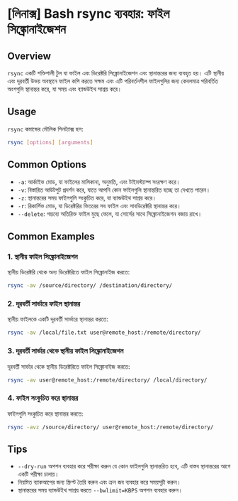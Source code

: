 # [লিনাক্স] Bash rsync ব্যবহার: ফাইল সিঙ্ক্রোনাইজেশন

## Overview
`rsync` একটি শক্তিশালী টুল যা ফাইল এবং ডিরেক্টরি সিঙ্ক্রোনাইজেশন এবং স্থানান্তরের জন্য ব্যবহৃত হয়। এটি স্থানীয় এবং দূরবর্তী উভয় অবস্থানে ফাইল কপি করতে সক্ষম এবং এটি পরিবর্তনশীল ফাইলগুলির জন্য কেবলমাত্র পরিবর্তিত অংশগুলি স্থানান্তর করে, যা সময় এবং ব্যান্ডউইথ সাশ্রয় করে।

## Usage
`rsync` কমান্ডের মৌলিক সিনট্যাক্স হল:

```bash
rsync [options] [arguments]
```

## Common Options
- `-a`: আর্কাইভ মোড, যা ফাইলের মালিকানা, অনুমতি, এবং টাইমস্ট্যাম্প সংরক্ষণ করে।
- `-v`: বিস্তারিত আউটপুট প্রদর্শন করে, যাতে আপনি কোন ফাইলগুলি স্থানান্তরিত হচ্ছে তা দেখতে পারেন।
- `-z`: স্থানান্তরের সময় ফাইলগুলি সংকুচিত করে, যা ব্যান্ডউইথ সাশ্রয় করে।
- `-r`: রিকার্সিভ মোড, যা ডিরেক্টরির ভিতরের সব ফাইল এবং সাবডিরেক্টরি স্থানান্তর করে।
- `--delete`: গন্তব্যে অতিরিক্ত ফাইল মুছে ফেলে, যা সোর্সের সাথে সিঙ্ক্রোনাইজেশন বজায় রাখে।

## Common Examples
### 1. স্থানীয় ফাইল সিঙ্ক্রোনাইজেশন
স্থানীয় ডিরেক্টরি থেকে অন্য ডিরেক্টরিতে ফাইল সিঙ্ক্রোনাইজ করতে:

```bash
rsync -av /source/directory/ /destination/directory/
```

### 2. দূরবর্তী সার্ভারে ফাইল স্থানান্তর
স্থানীয় ফাইলকে একটি দূরবর্তী সার্ভারে স্থানান্তর করতে:

```bash
rsync -av /local/file.txt user@remote_host:/remote/directory/
```

### 3. দূরবর্তী সার্ভার থেকে স্থানীয় ফাইল সিঙ্ক্রোনাইজেশন
দূরবর্তী সার্ভার থেকে স্থানীয় ডিরেক্টরিতে ফাইল সিঙ্ক্রোনাইজ করতে:

```bash
rsync -av user@remote_host:/remote/directory/ /local/directory/
```

### 4. ফাইল সংকুচিত করে স্থানান্তর
ফাইলগুলি সংকুচিত করে স্থানান্তর করতে:

```bash
rsync -avz /source/directory/ user@remote_host:/remote/directory/
```

## Tips
- `--dry-run` অপশন ব্যবহার করে পরীক্ষা করুন যে কোন ফাইলগুলি স্থানান্তরিত হবে, এটি বাস্তব স্থানান্তরের আগে একটি পরীক্ষা চালায়।
- নিয়মিত ব্যাকআপের জন্য স্ক্রিপ্ট তৈরি করুন এবং ক্রন জব ব্যবহার করে সময়সূচী করুন।
- স্থানান্তরের সময় ব্যান্ডউইথ সাশ্রয় করতে `--bwlimit=KBPS` অপশন ব্যবহার করুন।